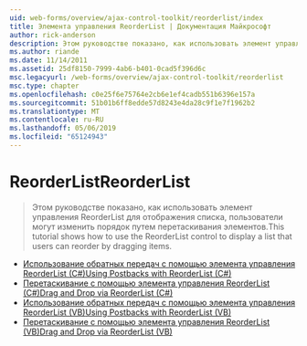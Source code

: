 ```yaml
---
uid: web-forms/overview/ajax-control-toolkit/reorderlist/index
title: Элемента управления ReorderList | Документация Майкрософт
author: rick-anderson
description: Этом руководстве показано, как использовать элемент управления ReorderList для отображения списка, пользователи могут изменить порядок путем перетаскивания элементов.
ms.author: riande
ms.date: 11/14/2011
ms.assetid: 25df8150-7999-4ab6-b401-0cad5f396d6c
msc.legacyurl: /web-forms/overview/ajax-control-toolkit/reorderlist
msc.type: chapter
ms.openlocfilehash: c0e25f6e75764e2cb6e1ef4cadb551b6396e157a
ms.sourcegitcommit: 51b01b6ff8edde57d8243e4da28c9f1e7f1962b2
ms.translationtype: MT
ms.contentlocale: ru-RU
ms.lasthandoff: 05/06/2019
ms.locfileid: "65124943"
---
```

# <a name="reorderlist"></a><span data-ttu-id="0de68-103">ReorderList</span><span class="sxs-lookup"><span data-stu-id="0de68-103">ReorderList</span></span>

> <span data-ttu-id="0de68-104">Этом руководстве показано, как использовать элемент управления ReorderList для отображения списка, пользователи могут изменить порядок путем перетаскивания элементов.</span><span class="sxs-lookup"><span data-stu-id="0de68-104">This tutorial shows how to use the ReorderList control to display a list that users can reorder by dragging items.</span></span>

- [<span data-ttu-id="0de68-105">Использование обратных передач с помощью элемента управления ReorderList (C#)</span><span class="sxs-lookup"><span data-stu-id="0de68-105">Using Postbacks with ReorderList (C#)</span></span>](using-postbacks-with-reorderlist-cs.md)
- [<span data-ttu-id="0de68-106">Перетаскивание с помощью элемента управления ReorderList (C#)</span><span class="sxs-lookup"><span data-stu-id="0de68-106">Drag and Drop via ReorderList (C#)</span></span>](drag-and-drop-via-reorderlist-cs.md)
- [<span data-ttu-id="0de68-107">Использование обратных передач с помощью элемента управления ReorderList (VB)</span><span class="sxs-lookup"><span data-stu-id="0de68-107">Using Postbacks with ReorderList (VB)</span></span>](using-postbacks-with-reorderlist-vb.md)
- [<span data-ttu-id="0de68-108">Перетаскивание с помощью элемента управления ReorderList (VB)</span><span class="sxs-lookup"><span data-stu-id="0de68-108">Drag and Drop via ReorderList (VB)</span></span>](drag-and-drop-via-reorderlist-vb.md)
